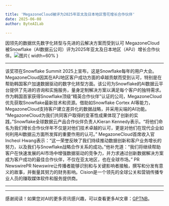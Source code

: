 ```yaml
---

title: 'MegazoneCloud被评为2025年亚太及日本地区雪花增长合作伙伴'
date: 2025-06-08
author: ByteAILab

---
```


因领先的数据优先数字化转型与先进的云解决方案而受到认可
MegazoneCloud被Snowflake（AI数据云公司）评为2025年亚太及日本地区（APJ）增长合作伙伴。![图片](https://ai-techpark.com/wp-content/uploads/MegazoneCloud.jpg){ width=60% }

---
该奖项在Snowflake Summit 2025上宣布，这是Snowflake每年的用户大会。
MegazoneCloud因其在APJ地区客户成功方面的卓越贡献而受到认可，特别是在帮助韩国客户加速数据驱动的数字化转型方面。该公司为Snowflake的AI数据云平台提供了先进的咨询和实施服务，量身定制解决方案以满足每个客户的独特需求。
作为韩国首家获得Snowflake顶级“精英合作伙伴”认证的公司，MegazoneCloud优先获取Snowflake最新技术和资源。借助如Snowflake Cortex AI等能力，MegazoneCloud支持客户建立差异化的数据战略，并采用尖端的AI功能。
“MegazoneCloud为我们共同客户取得的变革性成果体现了创新的实践，”Snowflake全球数据云产品合作伙伴负责人Kieran Kennedy表示。“将他们命名为我们增长合作伙伴年不仅是对他们技术卓越的认可，更是对他们在现代企业如何利用AI数据云方面所发挥的重要作用的认可。”
MegazoneCloud首席收入官Incheol Hwang表示：“这一荣誉反映了我们持续推动数据创新和客户业务增长的努力，以及我们与Snowflake战略合作关系的成功。”他补充道：“我们将继续帮助客户在快速发展的AI市场中增强数据驱动的竞争力，并力求通过创新数据解决方案成为客户成功的最佳合作伙伴，不仅在亚太地区，也在全球市场。”
PR NewswirePR Newswire让传播者能够识别和与关键影响者接触，撰写和分发有意义的故事，并衡量其努力的财务影响。Cision是一个领先的全球公关和营销传播专业人员的赚取媒体软件和服务提供商。

---
---
感谢阅读！如果您对AI的更多资讯感兴趣，可以查看更多AI文章：[GPTNB](https://gptnb.com)。
